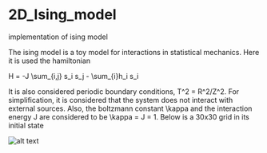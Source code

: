 # 2D_Ising_model
implementation of ising model

The ising model is a toy model for interactions in statistical mechanics. Here it is used the hamiltonian

H = -J \sum_{i,j} s_i s_j - \sum_{i}h_i s_i

It is also considered periodic boundary conditions, T^2 = R^2/Z^2. For simplification, it is considered that the system does not interact with external sources. Also, the boltzmann constant \kappa and the interaction energy J are considered to be \kappa = J = 1. Below is a 30x30 grid in its initial state

![alt text](https://github.com/BrenoPereira105/Ising_model/10000000_steps_50_grid_t0.png)
